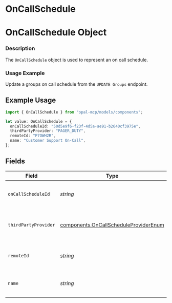 # OnCallSchedule

# OnCallSchedule Object
### Description
The `OnCallSchedule` object is used to represent an on call schedule.

### Usage Example
Update a groups on call schedule from the `UPDATE Groups` endpoint.

## Example Usage

```typescript
import { OnCallSchedule } from "opal-mcp/models/components";

let value: OnCallSchedule = {
  onCallScheduleId: "50d5e9f6-f23f-4d5a-ae91-b2640cf3975e",
  thirdPartyProvider: "PAGER_DUTY",
  remoteId: "P7OWH2R",
  name: "Customer Support On-Call",
};
```

## Fields

| Field                                                                                          | Type                                                                                           | Required                                                                                       | Description                                                                                    | Example                                                                                        |
| ---------------------------------------------------------------------------------------------- | ---------------------------------------------------------------------------------------------- | ---------------------------------------------------------------------------------------------- | ---------------------------------------------------------------------------------------------- | ---------------------------------------------------------------------------------------------- |
| `onCallScheduleId`                                                                             | *string*                                                                                       | :heavy_minus_sign:                                                                             | The ID of the on-call schedule.                                                                | 50d5e9f6-f23f-4d5a-ae91-b2640cf3975e                                                           |
| `thirdPartyProvider`                                                                           | [components.OnCallScheduleProviderEnum](../../models/components/oncallscheduleproviderenum.md) | :heavy_minus_sign:                                                                             | The third party provider of the on call schedule.                                              | PAGER_DUTY                                                                                     |
| `remoteId`                                                                                     | *string*                                                                                       | :heavy_minus_sign:                                                                             | The remote ID of the on call schedule                                                          | P7OWH2R                                                                                        |
| `name`                                                                                         | *string*                                                                                       | :heavy_minus_sign:                                                                             | The name of the on call schedule.                                                              | Customer Support On-Call                                                                       |
